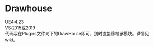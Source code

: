 # Drawhouse

UE4:4.23          
VS:2015或2019              
代码写在Plugins文件夹下的DrawHouse即可，到时直接移植该模块。详情见wiki。
